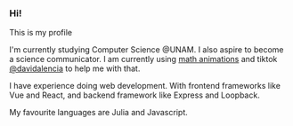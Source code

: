 ### Hi!

This is my profile

I'm currently studying Computer Science @UNAM.
I also aspire to become a science communicator. I am currently using [math animations](https://github.com/davidalencia/math_animations) and tiktok [@davidalencia](https://www.tiktok.com/@mybrainissoftandwet) to help me with that.

I have experience doing web development. With frontend frameworks like Vue and React, and backend framework like Express and Loopback.

My favourite languages are Julia and Javascript.
